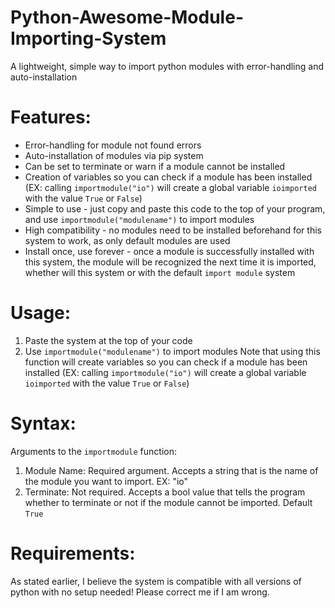 # Python-Awesome-Module-Importing-System
A lightweight, simple way to import python modules with error-handling and auto-installation

# Features:
- Error-handling for module not found errors
- Auto-installation of modules via pip system
- Can be set to terminate or warn if a module cannot be installed
- Creation of variables so you can check if a module has been installed
(EX: calling `importmodule("io")` will create a global variable `ioimported` with the value `True` or `False`)
- Simple to use - just copy and paste this code to the top of your program, and use `importmodule("modulename")` to import modules
- High compatibility - no modules need to be installed beforehand for this system to work, as only default modules are used
- Install once, use forever - once a module is successfully installed with this system, the module will be recognized the next time it is imported, whether will this system or with the default `import module` system

# Usage:
1. Paste the system at the top of your code
2. Use `importmodule("modulename")` to import modules
Note that using this function will create variables so you can check if a module has been installed
(EX: calling `importmodule("io")` will create a global variable `ioimported` with the value `True` or `False`)

# Syntax:
Arguments to the `importmodule` function:
1. Module Name: Required argument. Accepts a string that is the name of the module you want to import. EX: "io"
2. Terminate: Not required. Accepts a bool value that tells the program whether to terminate or not if the module cannot be imported. Default `True`

# Requirements:
As stated earlier, I believe the system is compatible with all versions of python with no setup needed! Please correct me if I am wrong.
